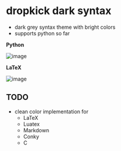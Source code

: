 # dropkick dark syntax

+ dark grey syntax theme with bright colors
+ supports python so far


__Python__

![image](https://raw.githubusercontent.com/frodo4fingers/dropkick-syntax/master/screens/python.png)

__LaTeX__

![image](https://raw.githubusercontent.com/frodo4fingers/dropkick-syntax/master/screens/latex.png)


## TODO
+ clean color implementation for
    + LaTeX
    + Luatex
    + Markdown
    + Conky
    + C
